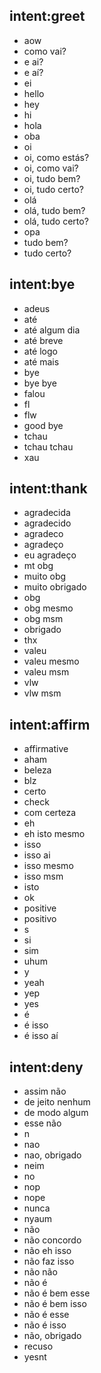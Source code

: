 ## intent:greet
- aow
- como vai?
- e ai?
- e aí?
- ei
- hello
- hey
- hi
- hola
- oba
- oi
- oi, como estás?
- oi, como vai?
- oi, tudo bem?
- oi, tudo certo?
- olá
- olá, tudo bem?
- olá, tudo certo?
- opa
- tudo bem?
- tudo certo?

## intent:bye
- adeus
- até
- até algum dia
- até breve
- até logo
- até mais
- bye
- bye bye
- falou
- fl
- flw
- good bye
- tchau
- tchau tchau
- xau

## intent:thank
- agradecida
- agradecido
- agradeco
- agradeço
- eu agradeço
- mt obg
- muito obg
- muito obrigado
- obg
- obg mesmo
- obg msm
- obrigado
- thx
- valeu
- valeu mesmo
- valeu msm
- vlw
- vlw msm

## intent:affirm
- affirmative
- aham
- beleza
- blz
- certo
- check
- com certeza
- eh
- eh isto mesmo
- isso
- isso ai
- isso mesmo
- isso msm
- isto
- ok
- positive
- positivo
- s
- si
- sim
- uhum
- y
- yeah
- yep
- yes
- é
- é isso
- é isso aí

## intent:deny
- assim não
- de jeito nenhum
- de modo algum
- esse não
- n
- nao
- nao, obrigado
- neim
- no
- nop
- nope
- nunca
- nyaum
- não
- não concordo
- não eh isso
- não faz isso
- não não
- não é
- não é bem esse
- não é bem isso
- não é esse
- não é isso
- não, obrigado
- recuso
- yesnt